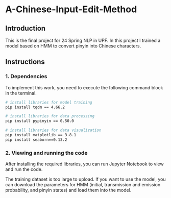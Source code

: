 # A-Chinese-Input-Edit-Method

## Introduction
This is the final project for 24 Spring NLP in UPF. In this project I trained a model based on HMM to convert pinyin into Chinese characters. 

## Instructions
### 1. Dependencies
To implement this work, you need to execute the following command block in the terminal. <br>
```Bash
# install libraries for model training
pip install tqdm == 4.66.2

# install libraries for data processing
pip install pypinyin == 0.50.0

# install libraries for data visualization
pip install matplotlib == 3.8.1
pip install seaborn==0.13.2
```
### 2. Viewing and running the code
After installing the required libraries, you can run Jupyter Notebook to view and run the code.<br>

The training dataset is too large to upload. If you want to use the model, you can download the parameters for HMM (initial, transmission and emission probability, and pinyin states) and load them into the model.
